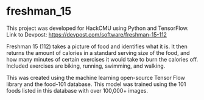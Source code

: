 # freshman_15
This project was developed for HackCMU using Python and TensorFlow. Link to Devpost: https://devpost.com/software/freshman-15-112

Freshman 15 (112) takes a picture of food and identifies what it is. It then returns the amount of calories in a standard serving size of the food, and how many minutes of certain exercises it would take to burn the calories off. Included exercises are biking, running, swimming, and walking.

This was created using the machine learning open-source Tensor Flow library and the food-101 database. This model was trained using the 101 foods listed in this database with over 100,000+ images.
